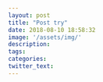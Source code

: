 ```yaml
---
layout: post
title: "Post try"
date: 2018-08-10 18:58:32
image: '/assets/img/'
description:
tags:
categories:
twitter_text:
---
```


